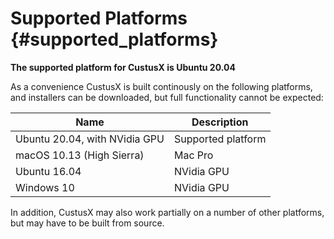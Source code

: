 Supported Platforms {#supported_platforms}
===================
**The supported platform for CustusX is Ubuntu 20.04**

As a convenience CustusX is built continously on the following platforms, 
and installers can be downloaded, 
but full functionality cannot be expected:

| Name                          | Description
| ----------------------------- | -----------------------------
| Ubuntu 20.04, with NVidia GPU | Supported platform
| macOS 10.13 (High Sierra)     | Mac Pro
| Ubuntu 16.04                  | NVidia GPU
| Windows 10                    | NVidia GPU

In addition, CustusX may also work partially on a number of other platforms, but may have to be built from source.
